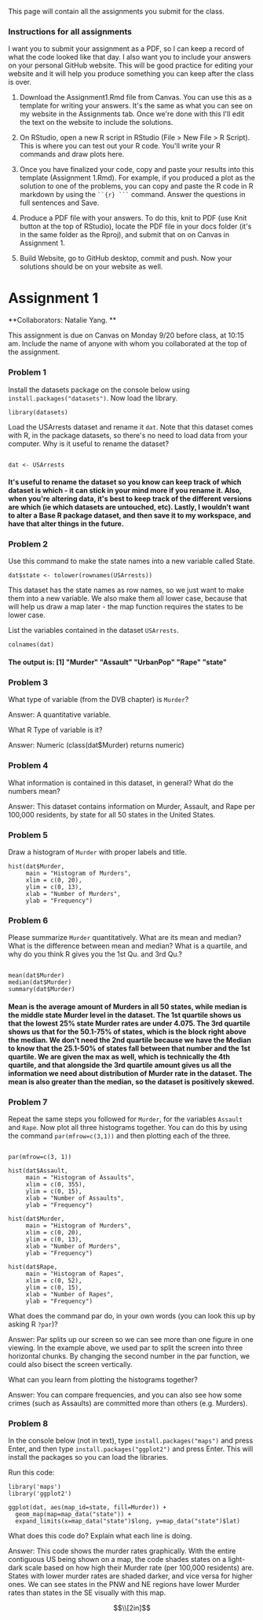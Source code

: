 
This page will contain all the assignments you submit for the class.



### Instructions for all assignments

I want you to submit your assignment as a PDF, so I can keep a record of what the code looked like that day. I also want you to include your answers on your personal GitHub website. This will be good practice for editing your website and it will help you produce something you can keep after the class is over.

1. Download the Assignment1.Rmd file from Canvas. You can use this as a template for writing your answers. It's the same as what you can see on my website in the Assignments tab. Once we're done with this I'll edit the text on the website to include the solutions.

2. On RStudio, open a new R script in RStudio (File > New File > R Script). This is where you can test out your R code. You'll write your R commands and draw plots here.

3. Once you have finalized your code, copy and paste your results into this template (Assignment 1.Rmd). For example, if you produced a plot as the solution to one of the problems, you can copy and paste the R code in R markdown by using the ` ``{r} ``` ` command. Answer the questions in full sentences and Save.

4. Produce a PDF file with your answers. To do this, knit to PDF (use Knit button at the top of RStudio), locate the PDF file in your docs folder (it's in the same folder as the Rproj), and submit that on on Canvas in Assignment 1.

5. Build Website, go to GitHub desktop, commit and push. Now your solutions should be on your website as well.






# Assignment 1

**Collaborators: Natalie Yang. **

This assignment is due on Canvas on Monday 9/20 before class, at 10:15 am. Include the name of anyone with whom you collaborated at the top of the assignment.


### Problem 1 

Install the datasets package on the console below using `install.packages("datasets")`. Now load the library.

```{r} 
library(datasets)

```

Load the USArrests dataset and rename it `dat`. Note that this dataset comes with R, in the package datasets, so there's no need to load data from your computer. Why is it useful to rename the dataset?

```{r}

dat <- USArrests

```

#### It's useful to rename the dataset so you know can keep track of which dataset is which - it can stick in your mind more if you rename it. Also, when you're altering data, it's best to keep track of the different versions are which (ie which datasets are untouched, etc). Lastly, I wouldn't want to alter a Base R package dataset, and then save it to my workspace, and have that alter things in the future. 

### Problem 2

Use this command to make the
state names into a new variable called State. 

```{r, eval=FALSE}
dat$state <- tolower(rownames(USArrests))
```

This dataset has the state names as row names, so we just want to make them into a new variable. We also make them all lower case, because that will help us draw a map later - the map function requires the states to be lower case.


List the variables contained in the dataset `USArrests`.

```{r}
colnames(dat)
```

#### The output is: [1] "Murder"   "Assault"  "UrbanPop" "Rape"     "state"  

### Problem 3 

What type of variable (from the DVB chapter) is `Murder`? 

Answer: A quantitative variable. 

What R Type of variable is it?

Answer: Numeric (class(dat$Murder) returns numeric)


### Problem 4

What information is contained in this dataset, in general? What do the numbers mean? 

Answer: This dataset contains information on Murder, Assault, and Rape per 100,000 residents, by state for all 50 states in the United States. 

### Problem 5

Draw a histogram of `Murder` with proper labels and title.

```{r}
hist(dat$Murder, 
     main = "Histogram of Murders", 
     xlim = c(0, 20),
     ylim = c(0, 13),
     xlab = "Number of Murders", 
     ylab = "Frequency")
```

### Problem 6

Please summarize `Murder` quantitatively. What are its mean and median? What is the difference between mean and median? What is a quartile, and why do you think R gives you the 1st Qu. and 3rd Qu.?

```{r}

mean(dat$Murder)
median(dat$Murder)
summary(dat$Murder)

```

#### Mean is the average amount of Murders in all 50 states, while median is the middle state Murder level in the dataset. The 1st quartile shows us that the lowest 25% state Murder rates are under 4.075. The 3rd quartile shows us that for the 50.1-75% of states, which is the block right above the median. We don't need the 2nd quartile because we have the Median to know that the 25.1-50% of states fall between that number and the 1st quartile. We are given the max as well, which is technically the 4th quartile, and that alongside the 3rd quartile amount gives us all the information we need about distribution of Murder rate in the dataset. The mean is also greater than the median, so the dataset is positively skewed. 

### Problem 7

Repeat the same steps you followed for `Murder`, for the variables `Assault` and `Rape`. Now plot all three histograms together. You can do this by using the command `par(mfrow=c(3,1))` and then plotting each of the three. 

```{r, echo = TRUE, fig.width = 5, fig.height = 8}

par(mfrow=c(3, 1))

hist(dat$Assault, 
     main = "Histogram of Assaults", 
     xlim = c(0, 355),
     ylim = c(0, 15),
     xlab = "Number of Assaults", 
     ylab = "Frequency")

hist(dat$Murder, 
     main = "Histogram of Murders", 
     xlim = c(0, 20),
     ylim = c(0, 13),
     xlab = "Number of Murders", 
     ylab = "Frequency")

hist(dat$Rape, 
     main = "Histogram of Rapes", 
     xlim = c(0, 52),
     ylim = c(0, 15),
     xlab = "Number of Rapes", 
     ylab = "Frequency")
```

What does the command par do, in your own words (you can look this up by asking R `?par`)?

Answer: Par splits up our screen so we can see more than one figure in one viewing. In the example above, we used par to split the screen into three horizontal chunks. By changing the second number in the par function, we could also bisect the screen vertically. 

What can you learn from plotting the histograms together?

Answer: You can compare frequencies, and you can also see how some crimes (such as Assaults) are committed more than others (e.g. Murders).
  
### Problem 8

In the console below (not in text), type `install.packages("maps")` and press Enter, and then type `install.packages("ggplot2")` and press Enter. This will install the packages so you can load the libraries.

Run this code:

```{r, eval = FALSE, fig.width = 7.5, fig.height = 4}
library('maps') 
library('ggplot2') 

ggplot(dat, aes(map_id=state, fill=Murder)) + 
  geom_map(map=map_data("state")) + 
  expand_limits(x=map_data("state")$long, y=map_data("state")$lat)
```

What does this code do? Explain what each line is doing.

Answer: This code shows the murder rates graphically. With the entire contiguous US being shown on a map, the code shades states on a light-dark scale based on how high their Murder rate (per 100,000 residents) are. States with lower murder rates are shaded darker, and vice versa for higher ones. We can see states in the PNW and NE regions have lower Murder rates than states in the SE visually with this map. 

$$\\[2in]$$
</a>
</div>

